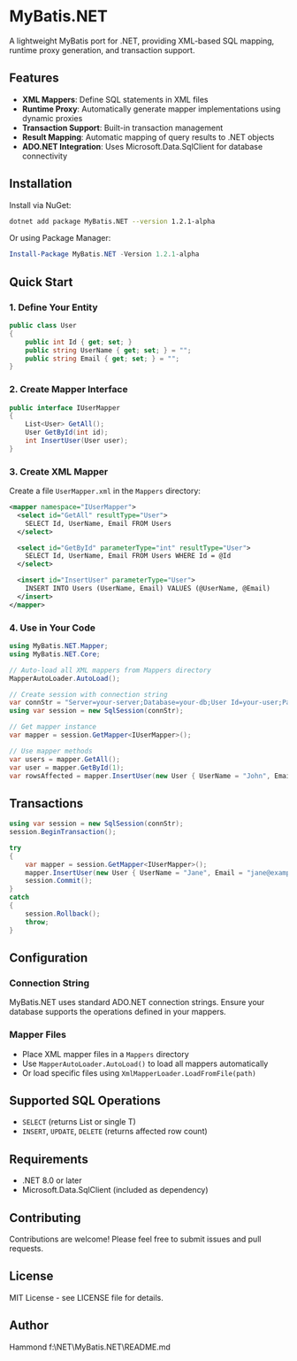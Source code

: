 # MyBatis.NET

A lightweight MyBatis port for .NET, providing XML-based SQL mapping, runtime proxy generation, and transaction support.

## Features

- **XML Mappers**: Define SQL statements in XML files
- **Runtime Proxy**: Automatically generate mapper implementations using dynamic proxies
- **Transaction Support**: Built-in transaction management
- **Result Mapping**: Automatic mapping of query results to .NET objects
- **ADO.NET Integration**: Uses Microsoft.Data.SqlClient for database connectivity

## Installation

Install via NuGet:

```bash
dotnet add package MyBatis.NET --version 1.2.1-alpha
```

Or using Package Manager:

```powershell
Install-Package MyBatis.NET -Version 1.2.1-alpha
```

## Quick Start

### 1. Define Your Entity

```csharp
public class User
{
    public int Id { get; set; }
    public string UserName { get; set; } = "";
    public string Email { get; set; } = "";
}
```

### 2. Create Mapper Interface

```csharp
public interface IUserMapper
{
    List<User> GetAll();
    User GetById(int id);
    int InsertUser(User user);
}
```

### 3. Create XML Mapper

Create a file `UserMapper.xml` in the `Mappers` directory:

```xml
<mapper namespace="IUserMapper">
  <select id="GetAll" resultType="User">
    SELECT Id, UserName, Email FROM Users
  </select>

  <select id="GetById" parameterType="int" resultType="User">
    SELECT Id, UserName, Email FROM Users WHERE Id = @Id
  </select>

  <insert id="InsertUser" parameterType="User">
    INSERT INTO Users (UserName, Email) VALUES (@UserName, @Email)
  </insert>
</mapper>
```

### 4. Use in Your Code

```csharp
using MyBatis.NET.Mapper;
using MyBatis.NET.Core;

// Auto-load all XML mappers from Mappers directory
MapperAutoLoader.AutoLoad();

// Create session with connection string
var connStr = "Server=your-server;Database=your-db;User Id=your-user;Password=your-password;";
using var session = new SqlSession(connStr);

// Get mapper instance
var mapper = session.GetMapper<IUserMapper>();

// Use mapper methods
var users = mapper.GetAll();
var user = mapper.GetById(1);
var rowsAffected = mapper.InsertUser(new User { UserName = "John", Email = "john@example.com" });
```

## Transactions

```csharp
using var session = new SqlSession(connStr);
session.BeginTransaction();

try
{
    var mapper = session.GetMapper<IUserMapper>();
    mapper.InsertUser(new User { UserName = "Jane", Email = "jane@example.com" });
    session.Commit();
}
catch
{
    session.Rollback();
    throw;
}
```

## Configuration

### Connection String

MyBatis.NET uses standard ADO.NET connection strings. Ensure your database supports the operations defined in your mappers.

### Mapper Files

- Place XML mapper files in a `Mappers` directory
- Use `MapperAutoLoader.AutoLoad()` to load all mappers automatically
- Or load specific files using `XmlMapperLoader.LoadFromFile(path)`

## Supported SQL Operations

- `SELECT` (returns List<T> or single T)
- `INSERT`, `UPDATE`, `DELETE` (returns affected row count)

## Requirements

- .NET 8.0 or later
- Microsoft.Data.SqlClient (included as dependency)

## Contributing

Contributions are welcome! Please feel free to submit issues and pull requests.

## License

MIT License - see LICENSE file for details.

## Author

Hammond</content>
<parameter name="filePath">f:\NET\MyBatis.NET\README.md

